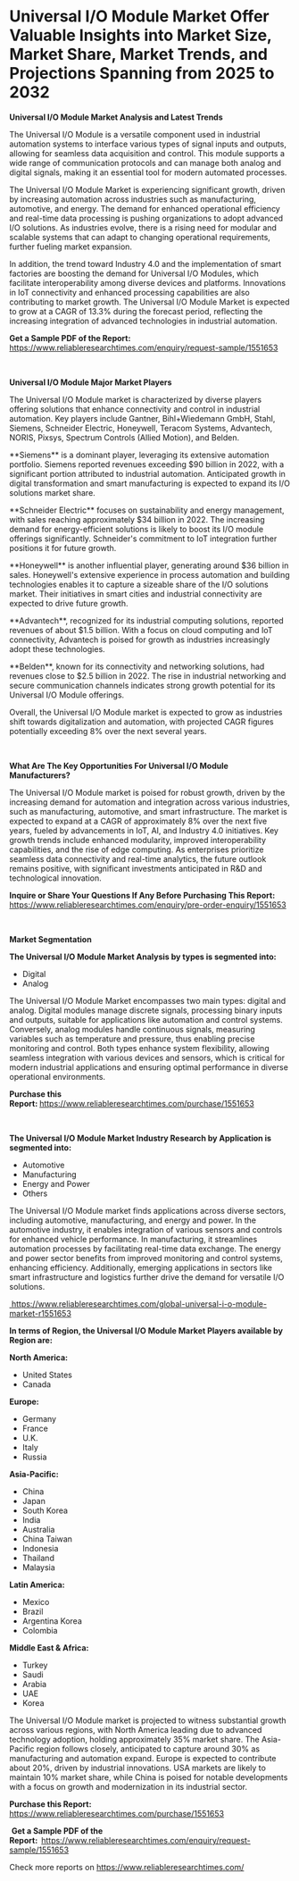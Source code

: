 <p><h1>Universal I/O Module Market Offer Valuable Insights into Market Size, Market Share, Market Trends, and Projections Spanning from 2025 to 2032</h1></p><p><strong>Universal I/O Module Market Analysis and Latest Trends</strong></p>
<p><p>The Universal I/O Module is a versatile component used in industrial automation systems to interface various types of signal inputs and outputs, allowing for seamless data acquisition and control. This module supports a wide range of communication protocols and can manage both analog and digital signals, making it an essential tool for modern automated processes.</p><p>The Universal I/O Module Market is experiencing significant growth, driven by increasing automation across industries such as manufacturing, automotive, and energy. The demand for enhanced operational efficiency and real-time data processing is pushing organizations to adopt advanced I/O solutions. As industries evolve, there is a rising need for modular and scalable systems that can adapt to changing operational requirements, further fueling market expansion.</p><p>In addition, the trend toward Industry 4.0 and the implementation of smart factories are boosting the demand for Universal I/O Modules, which facilitate interoperability among diverse devices and platforms. Innovations in IoT connectivity and enhanced processing capabilities are also contributing to market growth. The Universal I/O Module Market is expected to grow at a CAGR of 13.3% during the forecast period, reflecting the increasing integration of advanced technologies in industrial automation.</p></p>
<p><strong>Get a Sample PDF of the Report:&nbsp;</strong> <a href="https://www.reliableresearchtimes.com/enquiry/request-sample/1551653?utm_campaign=2642&utm_medium=2&utm_source=Github&utm_content=ia&utm_term=23032025&utm_id=universal-io-module">https://www.reliableresearchtimes.com/enquiry/request-sample/1551653</a></p>
<p>&nbsp;</p>
<p><strong>Universal I/O Module Major Market Players</strong></p>
<p><p>The Universal I/O Module market is characterized by diverse players offering solutions that enhance connectivity and control in industrial automation. Key players include Gantner, Bihl+Wiedemann GmbH, Stahl, Siemens, Schneider Electric, Honeywell, Teracom Systems, Advantech, NORIS, Pixsys, Spectrum Controls (Allied Motion), and Belden.</p><p>**Siemens** is a dominant player, leveraging its extensive automation portfolio. Siemens reported revenues exceeding $90 billion in 2022, with a significant portion attributed to industrial automation. Anticipated growth in digital transformation and smart manufacturing is expected to expand its I/O solutions market share.</p><p>**Schneider Electric** focuses on sustainability and energy management, with sales reaching approximately $34 billion in 2022. The increasing demand for energy-efficient solutions is likely to boost its I/O module offerings significantly. Schneider's commitment to IoT integration further positions it for future growth.</p><p>**Honeywell** is another influential player, generating around $36 billion in sales. Honeywell's extensive experience in process automation and building technologies enables it to capture a sizeable share of the I/O solutions market. Their initiatives in smart cities and industrial connectivity are expected to drive future growth.</p><p>**Advantech**, recognized for its industrial computing solutions, reported revenues of about $1.5 billion. With a focus on cloud computing and IoT connectivity, Advantech is poised for growth as industries increasingly adopt these technologies.</p><p>**Belden**, known for its connectivity and networking solutions, had revenues close to $2.5 billion in 2022. The rise in industrial networking and secure communication channels indicates strong growth potential for its Universal I/O Module offerings.</p><p>Overall, the Universal I/O Module market is expected to grow as industries shift towards digitalization and automation, with projected CAGR figures potentially exceeding 8% over the next several years.</p></p>
<p>&nbsp;</p>
<p><strong>What Are The Key Opportunities For Universal I/O Module Manufacturers?</strong></p>
<p><p>The Universal I/O Module market is poised for robust growth, driven by the increasing demand for automation and integration across various industries, such as manufacturing, automotive, and smart infrastructure. The market is expected to expand at a CAGR of approximately 8% over the next five years, fueled by advancements in IoT, AI, and Industry 4.0 initiatives. Key growth trends include enhanced modularity, improved interoperability capabilities, and the rise of edge computing. As enterprises prioritize seamless data connectivity and real-time analytics, the future outlook remains positive, with significant investments anticipated in R&D and technological innovation.</p></p>
<p><strong>Inquire or Share Your Questions If Any Before Purchasing This Report:</strong> <a href="https://www.reliableresearchtimes.com/enquiry/pre-order-enquiry/1551653?utm_campaign=2642&utm_medium=2&utm_source=Github&utm_content=ia&utm_term=23032025&utm_id=universal-io-module">https://www.reliableresearchtimes.com/enquiry/pre-order-enquiry/1551653</a></p>
<p>&nbsp;</p>
<p><strong>Market Segmentation</strong></p>
<p><strong>The Universal I/O Module Market Analysis by types is segmented into:</strong></p>
<p><ul><li>Digital</li><li>Analog</li></ul></p>
<p><p>The Universal I/O Module Market encompasses two main types: digital and analog. Digital modules manage discrete signals, processing binary inputs and outputs, suitable for applications like automation and control systems. Conversely, analog modules handle continuous signals, measuring variables such as temperature and pressure, thus enabling precise monitoring and control. Both types enhance system flexibility, allowing seamless integration with various devices and sensors, which is critical for modern industrial applications and ensuring optimal performance in diverse operational environments.</p></p>
<p><strong>Purchase this Report:&nbsp;</strong><a href="https://www.reliableresearchtimes.com/purchase/1551653?utm_campaign=2642&utm_medium=2&utm_source=Github&utm_content=ia&utm_term=23032025&utm_id=universal-io-module">https://www.reliableresearchtimes.com/purchase/1551653</a></p>
<p>&nbsp;</p>
<p><strong>The Universal I/O Module Market Industry Research by Application is segmented into:</strong></p>
<p><ul><li>Automotive</li><li>Manufacturing</li><li>Energy and Power</li><li>Others</li></ul></p>
<p><p>The Universal I/O Module market finds applications across diverse sectors, including automotive, manufacturing, and energy and power. In the automotive industry, it enables integration of various sensors and controls for enhanced vehicle performance. In manufacturing, it streamlines automation processes by facilitating real-time data exchange. The energy and power sector benefits from improved monitoring and control systems, enhancing efficiency. Additionally, emerging applications in sectors like smart infrastructure and logistics further drive the demand for versatile I/O solutions.</p></p>
<p><a href="https://www.reliableresearchtimes.com/global-universal-i-o-module-market-r1551653?utm_campaign=2642&utm_medium=2&utm_source=Github&utm_content=ia&utm_term=23032025&utm_id=universal-io-module">&nbsp;https://www.reliableresearchtimes.com/global-universal-i-o-module-market-r1551653</a></p>
<p><strong>In terms of Region, the Universal I/O Module Market Players available by Region are:</strong></p>
<p>
    <p> <strong> North America: </strong>
        <ul>
            <li>United States</li>
            <li>Canada</li>
        </ul>
        </p> 
    <p> <strong> Europe: </strong>
        <ul>
            <li>Germany</li>
            <li>France</li>
            <li>U.K.</li>
            <li>Italy</li>
            <li>Russia</li>
        </ul>
        </p> 
    <p> <strong> Asia-Pacific: </strong>
        <ul>
            <li>China</li>
            <li>Japan</li>
            <li>South Korea</li>
            <li>India</li>
            <li>Australia</li>
            <li>China Taiwan</li>
            <li>Indonesia</li>
            <li>Thailand</li>
            <li>Malaysia</li>
        </ul>
        </p> 
    <p> <strong> Latin America: </strong>
        <ul>
            <li>Mexico</li>
            <li>Brazil</li>
            <li>Argentina Korea</li>
            <li>Colombia</li>
        </ul>
        </p> 
    <p> <strong> Middle East & Africa: </strong>
        <ul>
            <li>Turkey</li>
            <li>Saudi</li>
            <li>Arabia</li>
            <li>UAE</li>
            <li>Korea</li>
        </ul>
    </p>
    </p>
<p><p>The Universal I/O Module market is projected to witness substantial growth across various regions, with North America leading due to advanced technology adoption, holding approximately 35% market share. The Asia-Pacific region follows closely, anticipated to capture around 30% as manufacturing and automation expand. Europe is expected to contribute about 20%, driven by industrial innovations. USA markets are likely to maintain 10% market share, while China is poised for notable developments with a focus on growth and modernization in its industrial sector.</p></p>
<p><strong>Purchase this Report: </strong><a href="https://www.reliableresearchtimes.com/purchase/1551653?utm_campaign=2642&utm_medium=2&utm_source=Github&utm_content=ia&utm_term=23032025&utm_id=universal-io-module">https://www.reliableresearchtimes.com/purchase/1551653</a></p>
<p>&nbsp;<strong>Get a Sample PDF of the Report:&nbsp;&nbsp;</strong><a href="https://www.reliableresearchtimes.com/enquiry/request-sample/1551653?utm_campaign=2642&utm_medium=2&utm_source=Github&utm_content=ia&utm_term=23032025&utm_id=universal-io-module">https://www.reliableresearchtimes.com/enquiry/request-sample/1551653</a></p>
<p><strong></strong></p>
<p>Check more reports on <a href="https://www.reliableresearchtimes.com/?utm_campaign=2642&utm_medium=2&utm_source=Github&utm_content=ia&utm_term=23032025&utm_id=universal-io-module">https://www.reliableresearchtimes.com/</a></p>